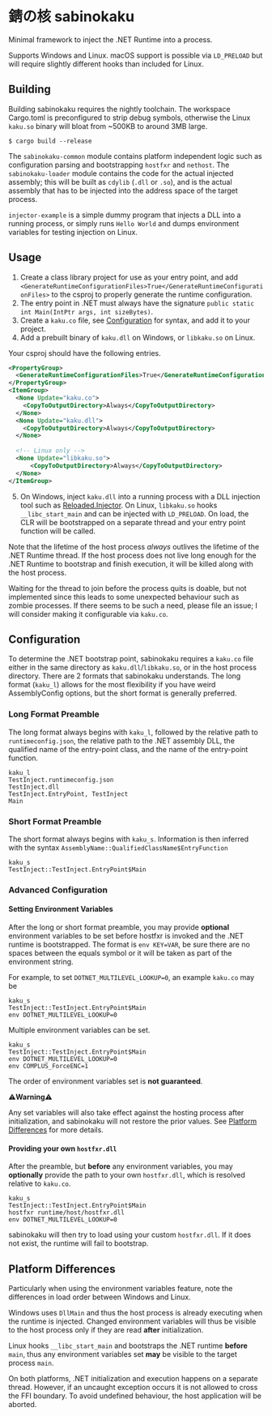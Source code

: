# 錆の核 sabinokaku

Minimal framework to inject the .NET Runtime into a process.

Supports Windows and Linux. macOS support is possible via `LD_PRELOAD` but will require slightly different hooks than 
included for Linux.

## Building
Building sabinokaku requires the nightly toolchain. The workspace Cargo.toml is preconfigured to strip debug symbols, 
otherwise the Linux `kaku.so` binary will bloat from ~500KB to around 3MB large. 

```
$ cargo build --release
```

The `sabinokaku-common` module contains platform independent logic such as configuration parsing and bootstrapping `hostfxr` and `nethost`. 
The `sabinokaku-loader` module contains the code for the actual injected assembly; this will be built as `cdylib` (`.dll` or `.so`), and is the
actual assembly that has to be injected into the address space of the target process.

`injector-example` is a simple dummy program that injects a DLL into a running process, or simply runs `Hello World` and 
dumps environment variables for testing injection on Linux.

## Usage
1. Create a class library project for use as your entry point, and add `<GenerateRuntimeConfigurationFiles>True</GenerateRuntimeConfigurationFiles>` to the csproj to properly generate the runtime configuration. 
2. The entry point in .NET must always have the signature `public static int Main(IntPtr args, int sizeBytes)`. 
3. Create a `kaku.co` file, see [Configuration](#configuration) for syntax, and add it to your project.
4. Add a prebuilt binary of `kaku.dll` on Windows, or `libkaku.so` on Linux.

Your csproj should have the following entries.

```xml
<PropertyGroup>
  <GenerateRuntimeConfigurationFiles>True</GenerateRuntimeConfigurationFiles>
</PropertyGroup>
<ItemGroup>
  <None Update="kaku.co">
    <CopyToOutputDirectory>Always</CopyToOutputDirectory>
  </None>
  <None Update="kaku.dll">
    <CopyToOutputDirectory>Always</CopyToOutputDirectory>
  </None>
  
  <!-- Linux only -->
  <None Update="libkaku.so">
      <CopyToOutputDirectory>Always</CopyToOutputDirectory>
  </None>
</ItemGroup>
```

5. On Windows, inject `kaku.dll` into a running process with a DLL injection tool such as [Reloaded.Injector](https://github.com/Reloaded-Project/Reloaded.Injector). 
   On Linux, `libkaku.so` hooks `__libc_start_main` and can be injected with `LD_PRELOAD`.
   On load, the CLR will be bootstrapped on a separate thread and your entry point function will be called.


Note that the lifetime of the host process *always* outlives the lifetime of the .NET Runtime thread. If the host process
does not live long enough for the .NET Runtime to bootstrap and finish execution, it will be killed along with the host process. 

Waiting for the thread to join before the process quits is doable, but not implemented since this leads to some unexpected behaviour such as
zombie processes. If there seems to be such a need, please file an issue; I will consider making it configurable via `kaku.co`.
 
## Configuration

To determine the .NET bootstrap point, sabinokaku requires a `kaku.co` file either in the same directory as `kaku.dll`/`libkaku.so`, or in the host process directory.
There are 2 formats that sabinokaku understands. The long format (`kaku_l`) allows for the most flexibility if you have weird AssemblyConfig options, but the short format is generally preferred. 

### Long Format Preamble
The long format always begins with `kaku_l`, followed by the relative path to `runtimeconfig.json`, the relative path to the .NET assembly DLL, the qualified name of the entry-point class, and the name of the entry-point function.

```
kaku_l
TestInject.runtimeconfig.json
TestInject.dll
TestInject.EntryPoint, TestInject
Main
```

### Short Format Preamble
The short format always begins with `kaku_s`. Information is then inferred with the syntax `AssemblyName::QualifiedClassName$EntryFunction`

```
kaku_s
TestInject::TestInject.EntryPoint$Main
```
### Advanced Configuration

#### Setting Environment Variables
After the long or short format preamble, you may provide **optional** environment variables to be set before hostfxr is invoked and the .NET runtime is bootstrapped.
The format is `env KEY=VAR`, be sure there are no spaces between the equals symbol or it will be taken as part of the environment string.

For example, to set `DOTNET_MULTILEVEL_LOOKUP=0`, an example `kaku.co` may be
```
kaku_s
TestInject::TestInject.EntryPoint$Main
env DOTNET_MULTILEVEL_LOOKUP=0
```

Multiple environment variables can be set.
```
kaku_s
TestInject::TestInject.EntryPoint$Main
env DOTNET_MULTILEVEL_LOOKUP=0
env COMPLUS_ForceENC=1
```

The order of environment variables set is **not guaranteed**.

⚠️**Warning**⚠️

Any set variables will also take effect against the hosting process after initialization, and sabinokaku will not restore the prior values. 
See [Platform Differences](#platform-differences) for more details.

#### Providing your own `hostfxr.dll`
After the preamble, but **before** any environment variables, you may **optionally** provide the path to your own `hostfxr.dll`, which is resolved
relative to `kaku.co`.

```
kaku_s
TestInject::TestInject.EntryPoint$Main
hostfxr runtime/host/hostfxr.dll
env DOTNET_MULTILEVEL_LOOKUP=0
```

sabinokaku will then try to load using your custom `hostfxr.dll`. If it does not exist, the runtime will fail to bootstrap.

## Platform Differences
Particularly when using the environment variables feature, note the differences in load order between Windows and Linux.

Windows uses `DllMain` and thus the host process is already executing when the runtime is injected. Changed environment 
variables will thus be visible to the host process only if they are read **after** initialization.

Linux hooks `__libc_start_main` and bootstraps the .NET runtime **before** `main`, thus any environment variables set **may** be visible
to the target process `main`.

On both platforms, .NET initialization and execution happens on a separate thread. However, if an uncaught exception occurs 
it is not allowed to cross the FFI boundary. To avoid undefined behaviour, the host application will be aborted.
